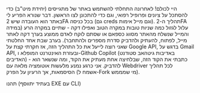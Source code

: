 היי לכולם! 
לאחרונה התחלתי להשתמש באתר של מתגייסים (יחידת מיט"ב) כדי להסתכל על ציונים ופרופיל רפואי, וגם כדי להתכונן לצו הראשון. דבר שנורא הפריע לי באתר הוא העובדה שיש 2FA בכל כניסה (גם creds וגם מייל אימות). תהליך ה-2FA עלול לגזול כמה שניות טובות במקרה הטוב ואפילו דקה - שתיים במקרה הרע (במידה והמייל שנשלח מהאתר מסווג כספאם או שסתם לוקח לאדם ממוצע בערך דקה לאתר מייל, לפתוח, להעתיק ולהדביק סדרת מספרים ולהתחבר). בערב שבת אחד החלטתי שאני רוצה לייעל את כל התהליך הזה, אז חקרתי קצת על Google API, בדגש על Gmail API, ובעזרת האינטרנט המופלא ו-Github Copilot (באדיבות גיטהאב סטודנט האדיבים) - כתבתי את הקוד הזה, שבלחיצה אחת מעתיק את הקוד, ומה שנשאר הוא להדביק. 
אני כרגע נמנע מלעשות אוטומציה מלאה עם Webdriver לכל תהליך הסיסמאות, אך הרעיון על הפרק (אשמח ל-Fork מי שמממש).

תהנו (בעתיד יתווסף EXE עם CLI)
